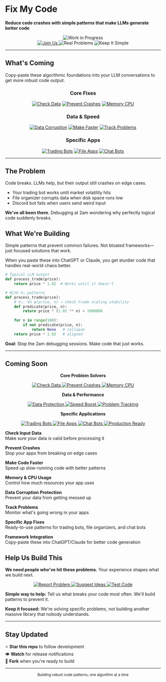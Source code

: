 # Fix My Code
**Reduce code crashes with simple patterns that make LLMs generate better code**

<div align="center">
  <img src="https://img.shields.io/badge/Status-Work_in_Progress-yellow?style=flat-square" alt="Work in Progress">
</div>

<div align="center">

<a href="#contributing">
  <img src="https://img.shields.io/badge/Join_the_Build-We_Need_You-brightgreen?style=for-the-badge&logo=github" alt="Join Us">
</a>
<img src="https://img.shields.io/badge/Real_Problems-Real_Solutions-blue?style=for-the-badge" alt="Real Problems">
<img src="https://img.shields.io/badge/No_Bloat-Just_What_Works-orange?style=for-the-badge" alt="Keep It Simple">

</div>

---

## What's Coming

Copy-paste these algorithmic foundations into your LLM conversations to get more robust code output.

<div align="center">

### Core Fixes
[![Check Data](https://img.shields.io/badge/Check_Input_Data-Coming_Soon-blue?style=for-the-badge)](#)
[![Prevent Crashes](https://img.shields.io/badge/Prevent_Crashes-Coming_Soon-green?style=for-the-badge)](#)
[![Memory CPU](https://img.shields.io/badge/Memory_CPU_Usage-Coming_Soon-orange?style=for-the-badge)](#)

### Data & Speed
[![Data Corruption](https://img.shields.io/badge/Data_Corruption-Coming_Soon-purple?style=for-the-badge)](#)
[![Make Faster](https://img.shields.io/badge/Make_Code_Faster-Coming_Soon-red?style=for-the-badge)](#)
[![Track Problems](https://img.shields.io/badge/Track_Problems-Coming_Soon-yellow?style=for-the-badge)](#)

### Specific Apps
[![Trading Bots](https://img.shields.io/badge/Trading_Bots-Coming_Soon-darkgreen?style=for-the-badge)](#)
[![File Apps](https://img.shields.io/badge/File_Organizers-Coming_Soon-darkblue?style=for-the-badge)](#)
[![Chat Bots](https://img.shields.io/badge/Discord_Telegram_Bots-Coming_Soon-darkred?style=for-the-badge)](#)

</div>

---

## The Problem
Code breaks. LLMs help, but their output still crashes on edge cases.
- Your trading bot works until market volatility hits
- File organizer corrupts data when disk space runs low
- Discord bot fails when users send weird input

**We've all been there.** Debugging at 2am wondering why perfectly logical code suddenly breaks.

## What We're Building
Simple patterns that prevent common failures. Not bloated frameworks—just focused solutions that work.

When you paste these into ChatGPT or Claude, you get sturdier code that handles real-world chaos better.

```python
# Typical LLM output
def process_trade(price):
    return price * 1.02  # Works until it doesn't

# With π₁ patterns
def process_trade(price):
    # π₁: ∀n φ(price, n) → check trade scaling stability
    def predicate(price, n):
        return price * (1.02 ** n) < 1000000
    
    for n in range(100):
        if not predicate(price, n):
            return None   # collapse
    return price * 1.02   # aligned
```

**Goal:** Stop the 2am debugging sessions. Make code that just works.

---

## Coming Soon

<div align="center">

**Core Problem Solvers**

<a href="#01_check_input_data">
  <img src="https://img.shields.io/badge/Check_Input_Data-Coming_Soon-blue?style=for-the-badge" alt="Check Data">
</a>
<a href="#02_prevent_crashes">
  <img src="https://img.shields.io/badge/Prevent_Crashes-Coming_Soon-green?style=for-the-badge" alt="Prevent Crashes">
</a>
<a href="#03_memory_cpu_usage">
  <img src="https://img.shields.io/badge/Memory_CPU_Usage-Coming_Soon-orange?style=for-the-badge" alt="Memory CPU">
</a>

**Data & Performance**

<a href="#04_data_corruption">
  <img src="https://img.shields.io/badge/Data_Corruption-Coming_Soon-purple?style=for-the-badge" alt="Data Protection">
</a>
<a href="#05_make_code_faster">
  <img src="https://img.shields.io/badge/Make_Code_Faster-Coming_Soon-red?style=for-the-badge" alt="Speed Boost">
</a>
<a href="#06_track_problems">
  <img src="https://img.shields.io/badge/Track_Problems-Coming_Soon-yellow?style=for-the-badge" alt="Problem Tracking">
</a>

**Specific Applications**

<a href="#07_trading_bots">
  <img src="https://img.shields.io/badge/Trading_Bots-Coming_Soon-darkgreen?style=for-the-badge" alt="Trading Bots">
</a>
<a href="#08_file_organizers">
  <img src="https://img.shields.io/badge/File_Organizers-Coming_Soon-darkblue?style=for-the-badge" alt="File Apps">
</a>
<a href="#09_discord_telegram_bots">
  <img src="https://img.shields.io/badge/Chat_Bots-Coming_Soon-darkred?style=for-the-badge" alt="Chat Bots">
</a>

<a href="#10_make_it_production_ready">
  <img src="https://img.shields.io/badge/Production_Ready-Coming_Soon-black?style=for-the-badge" alt="Production Ready">
</a>

</div>

**Check Input Data**  
Make sure your data is valid before processing it

**Prevent Crashes**  
Stop your apps from breaking on edge cases

**Make Code Faster**  
Speed up slow-running code with better patterns

**Memory & CPU Usage**  
Control how much resources your app uses

**Data Corruption Protection**  
Prevent your data from getting messed up

**Track Problems**  
Monitor what's going wrong in your apps

**Specific App Fixes**  
Ready-to-use patterns for trading bots, file organizers, and chat bots

**Framework Integration**  
Copy-paste these into ChatGPT/Claude for better code generation

## Help Us Build This

**We need people who've hit these problems.** Your experience shapes what we build next.

<div align="center">

<a href="https://github.com/yourusername/Fix_My_Code/issues/new?template=problem-report.md">
  <img src="https://img.shields.io/badge/Report_a_Problem-What_Breaks_Your_Code-red?style=for-the-badge&logo=bug" alt="Report Problem">
</a>
<a href="https://github.com/yourusername/Fix_My_Code/discussions">
  <img src="https://img.shields.io/badge/Suggest_Patterns-Ideas_Welcome-blue?style=for-the-badge&logo=lightbulb" alt="Suggest Ideas">
</a>
<a href="https://github.com/yourusername/Fix_My_Code/blob/main/CONTRIBUTING.md">
  <img src="https://img.shields.io/badge/Early_Testing-Try_New_Code-green?style=for-the-badge&logo=flask" alt="Test Code">
</a>

</div>

**Simple way to help:** Tell us what breaks your code most often. We'll build patterns to prevent it.

**Keep it focused:** We're solving specific problems, not building another massive library that nobody understands.

---

## Stay Updated

⭐ **Star this repo** to follow development  
👁️ **Watch** for release notifications  
🍴 **Fork** when you're ready to build

---

<div align="center">
  <sub>Building robust code patterns, one algorithm at a time</sub>
</div>
